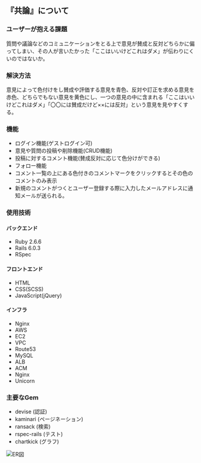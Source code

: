 ## 『共論』について

### ユーザーが抱える課題
 質問や議論などのコミュニケーションをとる上で意見が賛成と反対どちらかに偏ってしまい、その人が言いたかった「ここはいいけどこれはダメ」が伝わりにくいのではないか。

### 解決方法
 意見によって色付けをし賛成や評価する意見を青色、反対や訂正を求める意見を赤色、どちらでもない意見を黄色にし、一つの意見の中に含まれる「ここはいいけどこれはダメ」「〇〇には賛成だけど××には反対」という意見を見やすくする。
  
### 機能
* ログイン機能(ゲストログイン可)
* 意見や質問の投稿や削除機能(CRUD機能)
* 投稿に対するコメント機能(賛成反対に応じて色分けができる)
* フォロー機能
* コメント一覧の上にある色付きのコメントマークをクリックするとその色のコメントのみ表示
* 新規のコメントがつくとユーザー登録する際に入力したメールアドレスに通知メールが送られる。

### 使用技術
#### バックエンド
* Ruby 2.6.6
* Rails 6.0.3
* RSpec
#### フロントエンド
* HTML
* CSS(SCSS)
* JavaScript(jQuery)
#### インフラ
* Nginx
* AWS
 * EC2
 * VPC
 * Route53
 * MySQL
 * ALB
 * ACM
* Nginx
* Unicorn

### 主要なGem
* devise (認証)
* kaminari (ページネーション)
* ransack (検索)
* rspec-rails (テスト)
* chartkick (グラフ)

![ER図](https://user-images.githubusercontent.com/66545944/150345430-523c6404-3b9a-4124-93a8-aa3ea599a78a.png)

